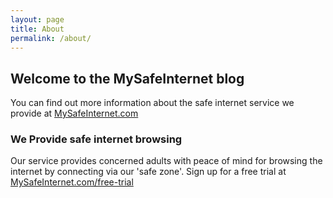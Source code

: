 ```yaml
---
layout: page
title: About
permalink: /about/
---
```


## Welcome to the MySafeInternet blog

You can find out more information about the safe internet service we provide at [MySafeInternet.com][mysafeinternet]

### We Provide safe internet browsing

Our service provides concerned adults with peace of mind for browsing the internet by connecting via our 'safe zone'. Sign up for a free trial at [MySafeInternet.com/free-trial][free-trial]


[mysafeinternet]: https://mysafeinternet.com
[free-trial]: https://mysafeinternet.com/free-trial